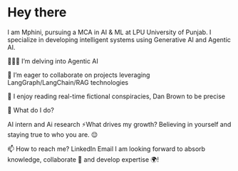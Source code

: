 # Hey there
I am Mphini, pursuing a MCA in AI & ML at LPU  University of Punjab. I specialize in developing intelligent systems using Generative AI and Agentic AI.

👩🏻‍💻 I’m delving into Agentic AI

👯 I’m eager to collaborate on projects leveraging LangGraph/LangChain/RAG technologies

📖 I enjoy reading real-time fictional conspiracies, Dan Brown to be precise

🌱 What do I do?

AI intern and Ai research
⚡What drives my growth?
Believing in yourself and staying true to who you are. 😌

📫 How to reach me?
LinkedIn
Email
I am looking forward to absorb knowledge, collaborate 🤝 and develop expertise 🌍!
